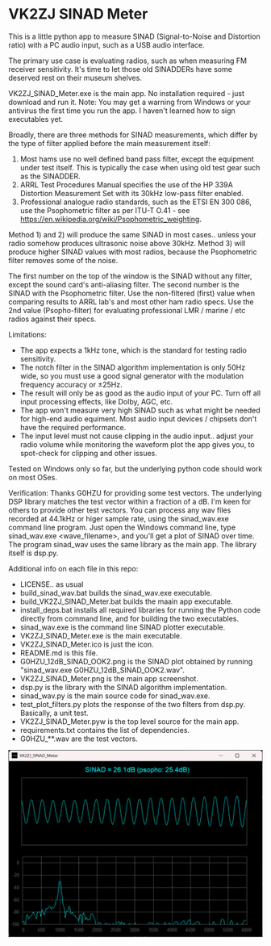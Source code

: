 # VK2ZJ SINAD Meter

This is a little python app to measure SINAD (Signal-to-Noise and Distortion ratio) with a PC audio input, such as a USB audio interface.

The primary use case is evaluating radios, such as when measuring FM receiver sensitivity. It's time to let those old SINADDERs have some deserved rest on their museum shelves.

VK2ZJ_SINAD_Meter.exe is the main app. No installation required - just download and run it. Note: You may get a warning from Windows or your antivirus the first time you run the app. I haven't learned how to sign executables yet.

Broadly, there are three methods for SINAD measurements, which differ by the type of filter applied before the main measurement itself:
1) Most hams use no well defined band pass filter, except the equipment under test itself. This is typically the case when using old test gear such as the SINADDER.
2) ARRL Test Procedures Manual specifies the use of the HP 339A Distortion Measurement Set with its 30kHz low-pass filter enabled.
3) Professional analogue radio standards, such as the ETSI EN 300 086, use the Psophometric filter as per ITU-T O.41 - see https://en.wikipedia.org/wiki/Psophometric_weighting.

Method 1) and 2) will produce the same SINAD in most cases.. unless your radio somehow produces ultrasonic noise above 30kHz. Method 3) will produce higher SINAD values with most radios, because the Psophometric filter removes some of the noise.

The first number on the top of the window is the SINAD without any filter, except the sound card's anti-aliasing filter. The second number is the SINAD with the Psophometric filter. Use the non-filtered (first) value when comparing results to ARRL lab's and most other ham radio specs. Use the 2nd value (Psopho-filter) for evaluating professional LMR / marine / etc radios against their specs.

Limitations:
* The app expects a 1kHz tone, which is the standard for testing radio sensitivity.
* The notch filter in the SINAD algorithm implementation is only 50Hz wide, so you must use a good signal generator with the modulation frequency accuracy or ±25Hz.
* The result will only be as good as the audio input of your PC. Turn off all input processing effects, like Dolby, AGC, etc.
* The app won't measure very high SINAD such as what might be needed for high-end audio equiment. Most audio input devices / chipsets don't have the required performance.
* The input level must not cause clipping in the audio input.. adjust your radio volume while monitoring the waveform plot the app gives you, to spot-check for clipping and other issues.

Tested on Windows only so far, but the underlying python code should work on most OSes.

Verification:
Thanks G0HZU for providing some test vectors. The underlying DSP library matches the test vector within a fraction of a dB. I'm keen for others to provide other test vectors. You can process any wav files recorded at 44.1kHz or higer sample rate, using the sinad_wav.exe command line program. Just open the Windows command line, type sinad_wav.exe <wave_filename>, and you'll get a plot of SINAD over time. The program sinad_wav uses the same library as the main app. The library itself is dsp.py.

Additional info on each file in this repo:
* LICENSE.. as usual
* build_sinad_wav.bat builds the sinad_wav.exe executable.
* build_VK2ZJ_SINAD_Meter.bat builds the maain app executable.
* install_deps.bat installs all required libraries for running the Python code directly from command line, and for building the two executables.
* sinad_wav.exe is the command line SINAD plotter executable.
* VK2ZJ_SINAD_Meter.exe is the main executable.
* VK2ZJ_SINAD_Meter.ico is just the icon.
* README.md is this file.
* G0HZU_12dB_SINAD_OOK2.png is the SINAD plot obtained by running "sinad_wav.exe G0HZU_12dB_SINAD_OOK2.wav".
* VK2ZJ_SINAD_Meter.png is the main app screenshot.
* dsp.py is the library with the SINAD algorithm implementation.
* sinad_wav.py is the main source code for sinad_wav.exe.
* test_plot_filters.py plots the response of the two filters from dsp.py. Basically, a unit test.
* VK2ZJ_SINAD_Meter.pyw is the top level source for the main app.
* requirements.txt contains the list of dependencies.
* G0HZU_**.wav are the test vectors.


![alt text](https://github.com/VK2ZJ/VK2ZJ_SINAD_Meter/blob/main/VK2ZJ_SINAD_Meter.png?raw=true)

